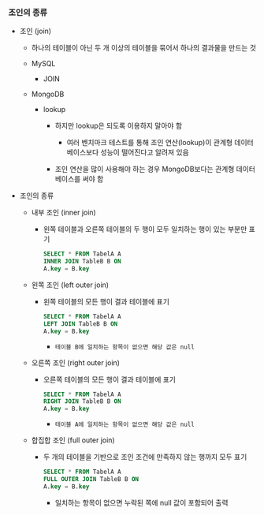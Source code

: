 ### 조인의 종류

- 조인 (join)
  
  - 하나의 테이블이 아닌 두 개 이상의 테이블을 묶어서 하나의 결과물을 만드는 것
  
  - MySQL
    
    - JOIN
  
  - MongoDB
    
    - lookup
      
      - 하지만 lookup은 되도록 이용하지 말아야 함
        
        - 여러 벤치마크 테스트를 통해 조인 연산(lookup)이 관계형 데이터베이스보다 성능이 떨어진다고 알려져 있음
      
      - 조인 연산을 많이 사용해야 하는 경우 MongoDB보다는 관계형 데이터베이스를 써야 함

- 조인의 종류
  
  - 내부 조인 (inner join)
    
    - 왼쪽 테이블과 오른쪽 테이블의 두 행이 모두 일치하는 행이 있는 부분만 표기
      
      ```sql
      SELECT * FROM TabelA A
      INNER JOIN TableB B ON
      A.key = B.key
      ```
  
  - 왼쪽 조인 (left outer join)
    
    - 왼쪽 테이블의 모든 행이 결과 테이블에 표기
      
      ```sql
      SELECT * FROM TabelA A
      LEFT JOIN TableB B ON
      A.key = B.key
      ```
      
      - `테이블 B에 일치하는 항목이 없으면 해당 값은 null`
  
  - 오른쪽 조인 (right outer join)
    
    - 오른쪽 테이블의 모든 행이 결과 테이블에 표기
      
      ```sql
      SELECT * FROM TabelA A
      RIGHT JOIN TableB B ON
      A.key = B.key
      ```
      
      - `테이블 A에 일치하는 항목이 없으면 해당 값은 null`
  
  - 합집합 조인 (full outer join)
    
    - 두 개의 테이블을 기반으로 조인 조건에 만족하지 않는 행까지 모두 표기
      
      ```sql
      SELECT * FROM TabelA A
      FULL OUTER JOIN TableB B ON
      A.key = B.key
      ```
      
      - 일치하는 항목이 없으면 누락된 쪽에 null 값이 포함되어 출력
